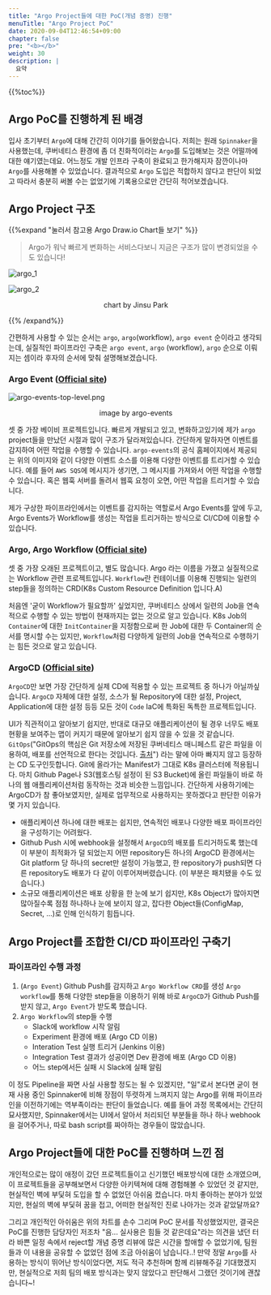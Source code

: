 ```yaml
---
title: "Argo Project들에 대한 PoC(개념 증명) 진행"
menuTitle: "Argo Project PoC"
date: 2020-09-04T12:46:54+09:00
chapter: false
pre: "<b></b>"
weight: 30
description: |
  요약
---
```

{{%toc%}}
## Argo PoC를 진행하계 된 배경

입사 초기부터 `Argo`에 대해 간간히 이야기를 들어왔습니다. 저희는 원래 `Spinnaker`을 사용했는데,
쿠버네티스 환경에 좀 더 친화적이라는 `Argo`를 도입해보는 것은 어떨까에 대한 얘기였는데요.
어느정도 개발 인프라 구축이 완료되고 한가해지자 잠깐이나마 `Argo`를 사용해볼 수 있었습니다.
결과적으로 `Argo` 도입은 적합하지 않다고 판단이 되었고 따라서 충분히 써볼 수는 없었기에 기록용으로만
간단히 적어보겠습니다.

## Argo Project 구조

{{%expand "눌러서 참고용 Argo Draw.io Chart들 보기" %}}

> Argo가 워낙 빠르게 변화하는 서비스다보니 지금은 구조가 많이 변경되었을 수도 있습니다!

![argo_1](../argo_1.png)

![argo_2](../argo_2.png)

<p align="center">chart by Jinsu Park</p>

{{% /expand%}}

간편하게 사용할 수 있는 순서는 `argo`, `argo`(workflow), `argo event` 순이라고 생각되는데,
실질적인 파이프라인 구축은 `argo event`, `argo` (workflow), `argo` 순으로 이뤄지는 셈이라 후자의
순서에 맞춰 설명해보겠습니다.

### Argo Event ([Official site](https://argoproj.github.io/argo-events/))

![argo-events-top-level.png](../argo-events-top-level.png)

<p align="center">image by argo-events</p>

셋 중 가장 베이비 프로젝트입니다. 빠르게 개발되고 있고, 변화하고있기에 제가 `argo` project들을 만났던
시절과 많이 구조가 달라져있습니다.  간단하게 말하자면 이벤트를 감지하여 어떤 작업을 수행할 수 있습니다.
`argo-events`의 공식 홈페이지에서 제공되는 위의 이미지와 같이 다양한 이벤트 소스를 이용해 다양한 이벤트를
트리거할 수 있습니다. 예를 들어 `AWS SQS`에 메시지가 생기면, 그 메시지를 가져와서 어떤 작업을 수행할 수 있습니다.
혹은 웹훅 서버를 돌려서 웹훅 요청이 오면, 어떤 작업을 트리거할 수 있습니다.

제가 구상한 파이프라인에서는 이벤트를 감지하는 역할로서 Argo Events를 앞에 두고,
Argo Events가 Workflow를 생성는 작업을 트리거하는 방식으로 CI/CD에 이용할 수 있습니다.

### Argo, Argo Workflow ([Official site](https://argoproj.github.io/argo/))

셋 중 가장 오래된 프로젝트이고, 별도 많습니다. Argo 라는 이름을 가졌고 실질적으로는 Workflow 관련 프로젝트입니다.
`Workflow`란 컨테이너를 이용해 진행되는 일련의 step들을 정의하는 CRD(K8s Custom Resource Definition 입니다.A)

처음엔 '굳이 Workflow가 필요할까' 싶었지만, 쿠버네티스 상에서 일련의 Job을 연속적으로 수행할 수 있는
방법이 현재까지는 없는 것으로 알고 있습니다.
K8s Job의 `Container`에 대한 `InitContainer`을 지정함으로써 한 Job에 대한 두 Container의 순서를
명시할 수는 있지만, `Workflow`처럼 다양하게 일련의 Job을 연속적으로 수행하기는 힘든 것으로 알고 있습니다.

### ArgoCD ([Official site](https://argoproj.github.io/argo-cd/))

`ArgoCD`만 보면 가장 간단하게 실제 CD에 적용할 수 있는 프로젝트 중 하나가 아닐까싶습니다.
`ArgoCD` 자체에 대한 설정, 소스가 될 Repository에 대한 설정, Project, Application에 대한 설정 등등
모든 것이 `Code` IaC에 특화된 독특한 프로젝트입니다.

UI가 직관적이고 알아보기 쉽지만, 반대로 대규모 애플리케이션이 될 경우 너무도 배포 현황을 보여주는 맵이 커지기 때문에
알아보기 쉽지 않을 수 있을 것 같습니다. `GitOps`("GitOps의 핵심은 Git 저장소에 저장된 쿠버네티스 매니페스트 같은 파일을 이용하여, 배포를 선언적으로 한다는 것입니다. [출처](https://kangwoo.kr/tag/gitops/)")
라는 말에 아마 빠지지 않고 등장하는 CD 도구인듯합니다. Git에 올라가는 Manifest가 그대로 K8s 클러스터에 적용됩니다.
마치 Github Page나 S3(웹호스팅 설정이 된 S3 Bucket)에 올린 파일들이 바로 하나의 웹 애플리케이션처럼 동작하는 것과 비슷한 느낌입니다.
간단하게 사용하기에는 ArgoCD가 참 좋아보였지만, 실제로 업무적으로 사용하지는 못하겠다고 판단한 이유가 몇 가지 있습니다.

* 애플리케이션 하나에 대한 배포는 쉽지만, 연속적인 배포나 다양한 배포 파이프라인을 구성하기는 어려웠다.
* Github Push 시에 webhook을 설정해서 `ArgoCD`의 배포를 트리거하도록 했는데 이 부분이 최적화가 덜 되었는지
어떤 repository든 하나의 ArgoCD 환경에서는 Git platform 당 하나의 secret만 설정이 가능했고, 한 repository가 push되면
다른 repository도 배포가 다 같이 이루어져버렸습니다. (이 부분은 패치됐을 수도 있습니다.)
* 소규모 애플리케이션은 배포 상황을 한 눈에 보기 쉽지만, K8s Object가 많아지면 많아질수록
점점 하나하나 눈에 보이지 않고, 잡다한 Object들(ConfigMap, Secret, ...)로 인해 인식하기 힘듭니다.

## Argo Project를 조합한 CI/CD 파이프라인 구축기

### 파이프라인 수행 과정

1. (`Argo Event`) Github Push를 감지하고 `Argo Workflow CRD`를 생성
`Argo workflow`를 통해 다양한 step들을 이용하기 위해 바로 `ArgoCD`가 Github Push를 받지 않고,
`Argo Event`가 받도록 했습니다.
2. `Argo Workflow`의 step들 수행
    * Slack에 workflow 시작 알림
    * Experiment 환경에 배포 (Argo CD 이용)
    * Interation Test 실행 트리거 (Jenkins 이용)
    * Integration Test 결과가 성공이면 Dev 환경에 배포 (Argo CD 이용)
    * 어느 step에서든 실패 시 Slack에 실패 알림

이 정도 Pipeline을 짜면 사실 사용할 정도는 될 수 있겠지만, "일"로서 본다면 굳이 현재 사용 중인
Spinnaker에 비해 장점이 뚜렷하게 느껴지지 않는 Argo를 위해 파이프라인을 이전하기에는 역부족이라는
판단이 들었습니다. 예를 들어 과정 목록에서는 간단히 묘사했지만, Spinnaker에서는 UI에서 알아서 처리되던
부분들을 하나 하나 webhook을 걸어주거나, 따로 bash script를 짜야하는 경우들이 많았습니다.

## Argo Project들에 대한 PoC를 진행하며 느낀 점

개인적으로는 많이 애정이 갔던 프로젝트들이고 신기했던 배포방식에 대한 소개였으며, 이 프로젝트들을
공부해보면서 다양한 아키텍쳐에 대해 경험해볼 수 있었던 것 같지만, 현실적인 벽에 부딫혀 도입을
할 수 없었던 아쉬움 컸습니다. 마치 좋아하는 분야가 있었지만, 현실의 벽에 부딫혀 꿈을 접고, 어떠한
현실적인 진로 나아가는 것과 같았달까요?

그리고 개인적인 아쉬움은 위의 차트를 손수 그리며 PoC 문서를 작성했었지만, 결국은 PoC를 진행한
담당자인 저조차 "음... 실사용은 힘들 것 같은데요"라는 의견을 냈던 터라 바쁜 일정 속에서
reject할 개념 증명 리뷰에 많은 시간을 할애할 수 없었기에, 팀원들과 이 내용을 공유할 수 없었던 점에
조금 아쉬움이 남습니다..! 만약 정말 `Argo`를 사용하는 방식이 뛰어난 방식이었다면, 저도 적극 추천하며
함께 리뷰해주길 기대했겠지만, 현실적으로 저희 팀의 배포 방식과는 맞지 않았다고 판단해서 그랬던 것이기에
괜찮습니다~!